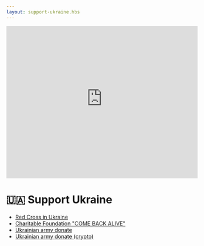```yaml
---
layout: support-ukraine.hbs
---
```


<iframe width="100%" height="400" src="https://www.youtube-nocookie.com/embed/SDJHUMzIlLo" title="YouTube video player" frameborder="0" allow="accelerometer; clipboard-write; encrypted-media; gyroscope; picture-in-picture" allowfullscreen></iframe>

# 🇺🇦 Support Ukraine

* [Red Cross in Ukraine](https://donate.redcrossredcrescent.org/ua/donate)
* [Charitable Foundation "COME BACK ALIVE"](https://savelife.in.ua/en/donate)
* [Ukrainian army donate](https://uahelp.monobank.ua)
* [Ukrainian army donate (crypto)](https://cashmost.com/army)
